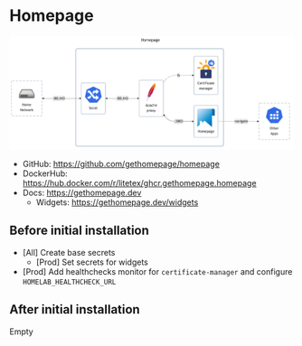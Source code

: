 # Homepage

![diagram](../../docs/diagrams/out/apps/homepage.png)

- GitHub: <https://github.com/gethomepage/homepage>
- DockerHub: <https://hub.docker.com/r/litetex/ghcr.gethomepage.homepage>
- Docs: <https://gethomepage.dev>
    - Widgets: <https://gethomepage.dev/widgets>

## Before initial installation

- \[All\] Create base secrets
    - \[Prod\] Set secrets for widgets
- \[Prod\] Add healthchecks monitor for `certificate-manager` and configure `HOMELAB_HEALTHCHECK_URL`

## After initial installation

Empty

